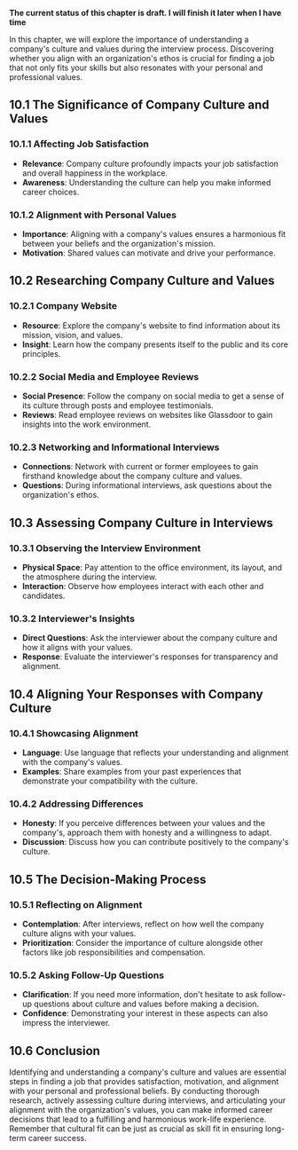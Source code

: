 **The current status of this chapter is draft. I will finish it later when I have time**

In this chapter, we will explore the importance of understanding a company's culture and values during the interview process. Discovering whether you align with an organization's ethos is crucial for finding a job that not only fits your skills but also resonates with your personal and professional values.

10.1 **The Significance of Company Culture and Values**
-------------------------------------------------------

### 10.1.1 **Affecting Job Satisfaction**

* **Relevance**: Company culture profoundly impacts your job satisfaction and overall happiness in the workplace.
* **Awareness**: Understanding the culture can help you make informed career choices.

### 10.1.2 **Alignment with Personal Values**

* **Importance**: Aligning with a company's values ensures a harmonious fit between your beliefs and the organization's mission.
* **Motivation**: Shared values can motivate and drive your performance.

10.2 **Researching Company Culture and Values**
-----------------------------------------------

### 10.2.1 **Company Website**

* **Resource**: Explore the company's website to find information about its mission, vision, and values.
* **Insight**: Learn how the company presents itself to the public and its core principles.

### 10.2.2 **Social Media and Employee Reviews**

* **Social Presence**: Follow the company on social media to get a sense of its culture through posts and employee testimonials.
* **Reviews**: Read employee reviews on websites like Glassdoor to gain insights into the work environment.

### 10.2.3 **Networking and Informational Interviews**

* **Connections**: Network with current or former employees to gain firsthand knowledge about the company culture and values.
* **Questions**: During informational interviews, ask questions about the organization's ethos.

10.3 **Assessing Company Culture in Interviews**
------------------------------------------------

### 10.3.1 **Observing the Interview Environment**

* **Physical Space**: Pay attention to the office environment, its layout, and the atmosphere during the interview.
* **Interaction**: Observe how employees interact with each other and candidates.

### 10.3.2 **Interviewer's Insights**

* **Direct Questions**: Ask the interviewer about the company culture and how it aligns with your values.
* **Response**: Evaluate the interviewer's responses for transparency and alignment.

10.4 **Aligning Your Responses with Company Culture**
-----------------------------------------------------

### 10.4.1 **Showcasing Alignment**

* **Language**: Use language that reflects your understanding and alignment with the company's values.
* **Examples**: Share examples from your past experiences that demonstrate your compatibility with the culture.

### 10.4.2 **Addressing Differences**

* **Honesty**: If you perceive differences between your values and the company's, approach them with honesty and a willingness to adapt.
* **Discussion**: Discuss how you can contribute positively to the company's culture.

10.5 **The Decision-Making Process**
------------------------------------

### 10.5.1 **Reflecting on Alignment**

* **Contemplation**: After interviews, reflect on how well the company culture aligns with your values.
* **Prioritization**: Consider the importance of culture alongside other factors like job responsibilities and compensation.

### 10.5.2 **Asking Follow-Up Questions**

* **Clarification**: If you need more information, don't hesitate to ask follow-up questions about culture and values before making a decision.
* **Confidence**: Demonstrating your interest in these aspects can also impress the interviewer.

10.6 **Conclusion**
-------------------

Identifying and understanding a company's culture and values are essential steps in finding a job that provides satisfaction, motivation, and alignment with your personal and professional beliefs. By conducting thorough research, actively assessing culture during interviews, and articulating your alignment with the organization's values, you can make informed career decisions that lead to a fulfilling and harmonious work-life experience. Remember that cultural fit can be just as crucial as skill fit in ensuring long-term career success.
